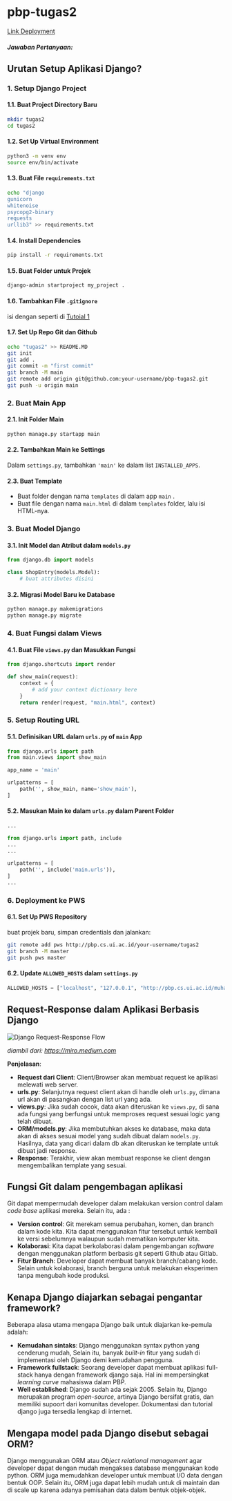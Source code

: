 # pbp-tugas2

[Link Deployment](http://muhammad-azzam31-tugas2.pbp.cs.ui.ac.id)

##### Jawaban Pertanyaan:

## Urutan Setup Aplikasi Django?

### 1. Setup Django Project

#### 1.1. Buat Project Directory Baru
```bash
mkdir tugas2
cd tugas2
```

#### 1.2. Set Up Virtual Environment
```bash
python3 -m venv env
source env/bin/activate
```

#### 1.3. Buat File `requirements.txt` 
```bash
echo "django
gunicorn
whitenoise
psycopg2-binary
requests
urllib3" >> requirements.txt
```

#### 1.4. Install Dependencies
```bash
pip install -r requirements.txt
```

#### 1.5. Buat Folder untuk Projek
```bash
django-admin startproject my_project .
```

#### 1.6. Tambahkan File `.gitignore` 
isi dengan seperti di [Tutoial 1](https://pbp-fasilkom-ui.github.io/ganjil-2025/docs/tutorial-0#tutorial-unggah-proyek-ke-repositori-github)


#### 1.7. Set Up Repo Git dan Github 
```bash
echo "tugas2" >> README.MD
git init
git add .
git commit -m "first commit"
git branch -M main
git remote add origin git@github.com:your-username/pbp-tugas2.git
git push -u origin main
```

### 2. Buat Main App

#### 2.1. Init Folder Main
```bash
python manage.py startapp main
```

#### 2.2. Tambahkan Main ke Settings
Dalam `settings.py`, tambahkan `'main'` ke dalam list `INSTALLED_APPS`.

#### 2.3. Buat Template
- Buat folder dengan nama `templates` di dalam app `main` .
- Buat file dengan nama `main.html` di dalam `templates` folder, lalu isi HTML-nya.

### 3. Buat Model Django

#### 3.1. Init Model dan Atribut dalam `models.py`
```python
from django.db import models

class ShopEntry(models.Model):
    # buat attributes disini
```

#### 3.2. Migrasi Model Baru ke Database
```bash
python manage.py makemigrations
python manage.py migrate
```

### 4. Buat Fungsi dalam Views

#### 4.1. Buat File `views.py` dan Masukkan Fungsi
```python
from django.shortcuts import render

def show_main(request):
    context = {
        # add your context dictionary here
    }
    return render(request, "main.html", context)
```

### 5. Setup Routing URL 

#### 5.1. Definisikan URL dalam `urls.py` of `main` App
```python
from django.urls import path
from main.views import show_main

app_name = 'main'

urlpatterns = [
    path('', show_main, name='show_main'),
]
```

#### 5.2. Masukan Main ke dalam `urls.py` dalam Parent Folder
```python
...

from django.urls import path, include
...
...

urlpatterns = [
    path('', include('main.urls')),
]
...

```

### 6. Deployment ke PWS

#### 6.1. Set Up PWS Repository
buat projek baru, simpan credentials dan jalankan:
```bash
git remote add pws http://pbp.cs.ui.ac.id/your-username/tugas2
git branch -M master
git push pws master
```

#### 6.2. Update `ALLOWED_HOSTS` dalam `settings.py`
```python
ALLOWED_HOSTS = ["localhost", "127.0.0.1", "http://pbp.cs.ui.ac.id/muhammad-azzam31-tugas2"]
```

## Request-Response dalam Aplikasi Berbasis Django 

![Django Request-Response Flow](https://miro.medium.com/v2/resize:fit:1400/format:webp/1*V5Rd2Czu9TYdEw6P-7RtGA.png)

_diambil dari: https://miro.medium.com_

**Penjelasan**:

- **Request dari Client**: Client/Browser akan membuat request ke aplikasi melewati web server.
- **urls.py**: Selanjutnya request client akan di handle oleh `urls.py`, dimana url akan di pasangkan dengan list url yang ada.
- **views.py**: Jika sudah cocok, data akan diteruskan ke `views.py`, di sana ada fungsi yang berfungsi untuk memproses request sesuai logic yang telah dibuat.
- **ORM/models.py**: Jika membutuhkan akses ke database, maka data akan di akses sesuai model yang sudah dibuat dalam `models.py`. Hasilnya, data yang dicari dalam db akan diteruskan ke template untuk dibuat jadi response.
- **Response**: Terakhir, view akan membuat response ke client dengan mengembalikan template yang sesuai.

## Fungsi Git dalam pengembagan aplikasi 

Git dapat mempermudah developer dalam melakukan version control dalam _code base_ aplikasi mereka. Selain itu, ada :

- **Version control**: Git merekam semua perubahan, komen, dan branch dalam kode kita. Kita dapat menggunakan fitur tersebut untuk kembali ke versi sebelumnya walaupun sudah mematikan komputer kita.
- **Kolaborasi**: Kita dapat berkolaborasi dalam pengembangan _software_ dengan menggunakan platform berbasis git seperti Github atau Gitlab.
- **Fitur Branch**: Developer dapat membuat banyak branch/cabang kode. Selain untuk kolaborasi, branch berguna untuk melakukan eksperimen tanpa mengubah kode produksi.

## Kenapa Django diajarkan sebagai pengantar framework?

Beberapa alasa utama mengapa Django baik untuk diajarkan ke-pemula adalah:

- **Kemudahan sintaks**: Django menggunakan syntax python yang cenderung mudah, Selain itu, banyak _built-in_ fitur yang sudah di implementasi oleh Django demi kemudahan pengguna.
- **Framework fullstack**: Seorang developer dapat membuat aplikasi full-stack hanya dengan framework django saja. Hal ini mempersingkat _learning curve_ mahasiswa dalam PBP.
- **Well established**: Django sudah ada sejak 2005. Selain itu, Django merupakan program _open-source_, artinya Django bersifat gratis, dan memiliki supoort dari komunitas developer. Dokumentasi dan tutorial django juga tersedia lengkap di internet.

## Mengapa model pada Django disebut sebagai ORM?

Django menggunakan ORM atau _Object relational management_ agar developer dapat dengan mudah mengakses database menggunakan kode python. ORM juga memudahkan developer untuk membuat I/O data dengan bentuk OOP. Selain itu, ORM juga dapat lebih mudah untuk di maintain dan di scale up karena adanya pemisahan data dalam bentuk objek-objek.
